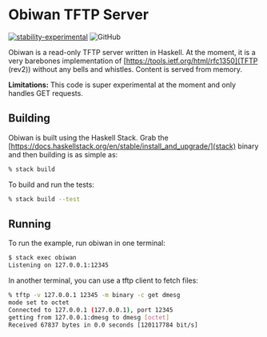 # Obiwan TFTP Server

[![stability-experimental](https://img.shields.io/badge/stability-experimental-orange.svg)](https://github.com/emersion/stability-badges#experimental)
![GitHub](https://img.shields.io/github/license/blitz/obiwan.svg)

Obiwan is a read-only TFTP server written in Haskell. At the moment,
it is a very barebones implementation of
[https://tools.ietf.org/html/rfc1350](TFTP (rev2)) without any bells
and whistles. Content is served from memory.

**Limitations:** This code is super experimental at the moment and only handles GET requests.

## Building

Obiwan is built using the Haskell Stack. Grab the
[https://docs.haskellstack.org/en/stable/install_and_upgrade/](stack) binary and
then building is as simple as:

```sh
% stack build
```

To build and run the tests:

```sh
% stack build --test
```

## Running

To run the example, run obiwan in one terminal:

```sh
$ stack exec obiwan
Listening on 127.0.0.1:12345
```

In another terminal, you can use a tftp client to fetch files:

```sh
% tftp -v 127.0.0.1 12345 -m binary -c get dmesg
mode set to octet
Connected to 127.0.0.1 (127.0.0.1), port 12345
getting from 127.0.0.1:dmesg to dmesg [octet]
Received 67837 bytes in 0.0 seconds [120117784 bit/s]
```
